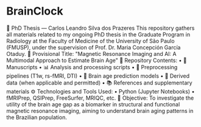 # BrainClock

🧠 PhD Thesis — Carlos Leandro Silva dos Prazeres
This repository gathers all materials related to my ongoing PhD thesis in the Graduate Program in Radiology at the Faculty of Medicine of the University of São Paulo (FMUSP), under the supervision of Prof. Dr. Maria Concepción García Otaduy.
📌 Provisional Title:
"Magnetic Resonance Imaging and AI: A Multimodal Approach to Estimate Brain Age"
📁 Repository Contents:
    • 📄 Manuscripts
    • 📊 Analysis and processing scripts
    • 🧪 Preprocessing pipelines (T1w, rs-fMRI, DTI)
    • 🧠 Brain age prediction models
    • 📂 Derived data (when applicable and permitted)
    • 📚 References and supplementary materials
⚙️ Technologies and Tools Used:
    • Python (Jupyter Notebooks)
    • fMRIPrep, QSIPrep, FreeSurfer, MRIQC, etc.
🧪 Objective:
To investigate the utility of the brain age gap as a biomarker in structural and functional magnetic resonance imaging, aiming to understand brain aging patterns in the Brazilian population.
